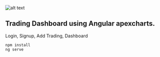 ![alt text](https://s3.amazonaws.com/creativetim_bucket/products/77/original/opt_nuk_angular_thumbnail.jpg? "Now UI Kit Angular")

## Trading Dashboard using Angular apexcharts.
Login, Signup, Add Trading, Dashboard
```
npm install
ng serve
```
